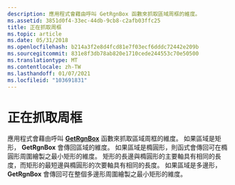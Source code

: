 ```yaml
---
description: 應用程式會藉由呼叫 GetRgnBox 函數來抓取區域周框的維度。
ms.assetid: 3851d0f4-33ec-44db-9cb8-c2afb03ffc25
title: 正在抓取周框
ms.topic: article
ms.date: 05/31/2018
ms.openlocfilehash: b214a3f2e8d4fcd81e7f03ecf6dddc72442e209b
ms.sourcegitcommit: 831e8f3db78ab820e1710cede244553c70e50500
ms.translationtype: MT
ms.contentlocale: zh-TW
ms.lasthandoff: 01/07/2021
ms.locfileid: "103691831"
---
```

# <a name="retrieving-a-bounding-rectangle"></a>正在抓取周框

應用程式會藉由呼叫 [**GetRgnBox**](/windows/desktop/api/Wingdi/nf-wingdi-getrgnbox) 函數來抓取區域周框的維度。 如果區域是矩形， **GetRgnBox** 會傳回區域的維度。 如果區域是橢圓形，則函式會傳回可在橢圓形周圍繪製之最小矩形的維度。 矩形的長邊與橢圓形的主要軸具有相同的長度，而矩形的最短邊與橢圓形的次要軸具有相同的長度。 如果區域是多邊形， **GetRgnBox** 會傳回可在整個多邊形周圍繪製之最小矩形的維度。

 

 



